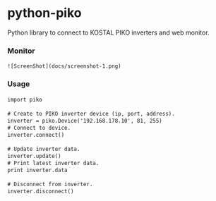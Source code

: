 python-piko
===========

Python library to connect to KOSTAL PIKO inverters and web monitor.

### Monitor

    ![ScreenShot](docs/screenshot-1.png)

### Usage

    import piko

    # Create to PIKO inverter device (ip, port, address).
    inverter = piko.Device('192.168.178.10', 81, 255)
    # Connect to device.
    inverter.connect()

    # Update inverter data.
    inverter.update()
    # Print latest inverter data.
    print inverter.data

    # Disconnect from inverter.
    inverter.disconnect()
